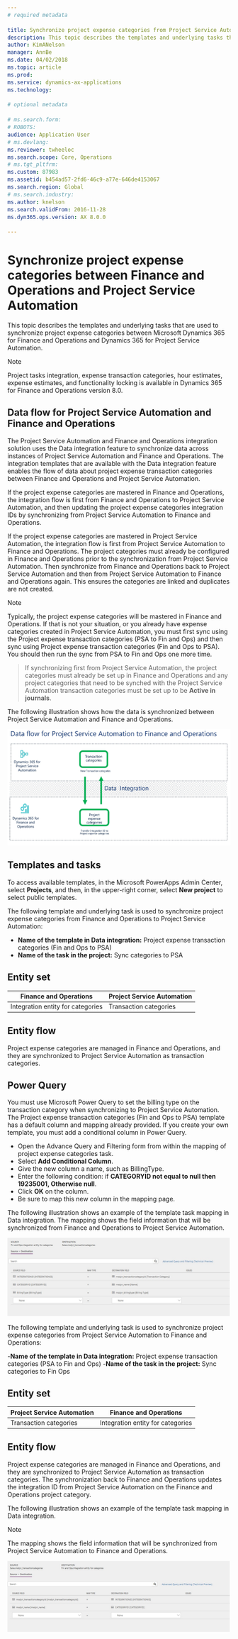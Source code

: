 ```yaml
---
# required metadata

title: Synchronize project expense categories from Project Service Automation 
description: This topic describes the templates and underlying tasks that are used to synchronize project expense categories between Microsoft Dynamics 365 for Finance and Operations and Dynamics 365 for Project Service Automation.
author: KimANelson
manager: AnnBe
ms.date: 04/02/2018
ms.topic: article
ms.prod: 
ms.service: dynamics-ax-applications
ms.technology: 

# optional metadata

# ms.search.form: 
# ROBOTS: 
audience: Application User
# ms.devlang: 
ms.reviewer: twheeloc
ms.search.scope: Core, Operations
# ms.tgt_pltfrm: 
ms.custom: 87983
ms.assetid: b454ad57-2fd6-46c9-a77e-646de4153067
ms.search.region: Global
# ms.search.industry: 
ms.author: knelson
ms.search.validFrom: 2016-11-28
ms.dyn365.ops.version: AX 8.0.0

---
```


# Synchronize project expense categories between Finance and Operations and Project Service Automation

This topic describes the templates and underlying tasks that are used to synchronize project expense categories between Microsoft Dynamics 365 for Finance and Operations and Dynamics 365 for Project Service Automation.

> [!NOTE]
> Project tasks integration, expense transaction categories, hour estimates, expense estimates, and functionality locking is available 
in Dynamics 365 for Finance and Operations version 8.0.

## Data flow for Project Service Automation and Finance and Operations

The Project Service Automation and Finance and Operations integration solution uses the Data integration feature to synchronize data across instances of Project Service Automation and Finance and Operations. The integration templates that are available with the Data integration feature enables the flow of data about project expense transaction categories between Finance and Operations and Project Service Automation.

If the project expense categories are mastered in Finance and Operations, the integration flow is first from Finance and Operations to Project Service Automation, and then updating the project expense categories integration IDs by synchronizing from Project Service Automation to Finance and Operations.

If the project expense categories are mastered in Project Service Automation, the integration flow is first from Project Service Automation to Finance and Operations. The project categories must already be configured in Finance and Operations prior to the synchronization from Project Service Automation. Then synchronize from Finance and Operations back to Project Service Automation and then from Project Service Automation to Finance and Operations again. This ensures the categories are linked and duplicates are not created.

> [!NOTE]
> Typically, the project expense categories will be mastered in Finance and Operations. If that is not your situation, or you already have expense categories created in Project Service Automation, you must first sync using the Project expense transaction categories (PSA to Fin and Ops) and then sync using Project expense transaction categories (Fin and Ops to PSA). You should then run the sync from PSA to Fin and Ops one more time.

> If synchronizing first from Project Service Automation, the project categories must already be set up in Finance and Operations and any project categories that need to be synched with the Project Service Automation transaction categories must be set up to be **Active in journals**.

The following illustration shows how the data is synchronized between Project Service Automation and Finance and Operations.

[![Data flow for Project Service Automation integration with Finance and Operations](./media/ProjectExpenseCategoriesFlow.png)](./media/ProjectExpenseCategoriesFlow.png)


## Templates and tasks

To access available templates, in the Microsoft PowerApps Admin Center, select **Projects**, and then, in the upper-right corner, select **New project** to select public templates.

The following template and underlying task is used to synchronize project expense categories from Finance and Operations to Project Service Automation:

-  **Name of the template in Data integration:** Project expense transaction categories (Fin and Ops to PSA)
-  **Name of the task in the project:** Sync categories to PSA

## Entity set

| Finance and Operations               | Project Service Automation    |
|--------------------------------------|-------------------------------|
| Integration entity for categories    | Transaction categories        |

## Entity flow

Project expense categories are managed in Finance and Operations, and they are synchronized to Project Service Automation as transaction categories.

## Power Query

You must use Microsoft Power Query to set the billing type on the transaction category when synchronizing to Project Service Automation. The Project expense transaction categories (Fin and Ops to PSA) template has a default column and mapping already provided. If you create your own template, you must add a conditional column in Power Query.
- Open the Advance Query and Filtering form from within the mapping of project expense categories task.
- Select **Add Conditional Column**.
- Give the new column a name, such as BillingType.
- Enter the following condition: if **CATEGORYID not equal to null then 19235001, Otherwise null**.
- Click **OK** on the column.
- Be sure to map this new column in the mapping page.

The following illustration shows an example of the template task mapping in Data integration. The mapping shows the field information that will be synchronized from Finance and Operations to Project Service Automation.

[![Template mapping](./media/ProjectExpenseCategoriesToPSAMapping.jpg)](./media/ProjectExpenseCategoriesToPSAMapping.jpg)

The following template and underlying task is used to synchronize project expense categories from Project Service Automation to Finance and Operations:

-**Name of the template in Data integration:** Project expense transaction categories (PSA to Fin and Ops)
-**Name of the task in the project:** Sync categories to Fin Ops

## Entity set

| Project Service Automation      | Finance and Operations             |
|---------------------------------|------------------------------------|
| Transaction categories          | Integration entity for categories  | 

## Entity flow

Project expense categories are managed in Finance and Operations, and they are synchronized to Project Service Automation as transaction categories. The synchronization back to Finance and Operations updates the integration ID from Project Service Automation on the Finance and Operations project category.

The following illustration shows an example of the template task mapping in Data integration.

> [!NOTE]
> The mapping shows the field information that will be synchronized from Project Service Automation to Finance and Operations.

[![Template mapping](./media/ProjectExpenseCategoriesToFinOpsMapping.jpg)](./media/ProjectExpenseCategoriesToFinOpsMapping.jpg)

